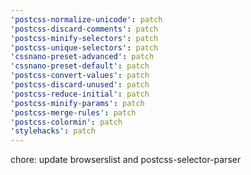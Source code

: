 ```yaml
---
'postcss-normalize-unicode': patch
'postcss-discard-comments': patch
'postcss-minify-selectors': patch
'postcss-unique-selectors': patch
'cssnano-preset-advanced': patch
'cssnano-preset-default': patch
'postcss-convert-values': patch
'postcss-discard-unused': patch
'postcss-reduce-initial': patch
'postcss-minify-params': patch
'postcss-merge-rules': patch
'postcss-colormin': patch
'stylehacks': patch
---
```


chore: update browserslist and postcss-selector-parser
